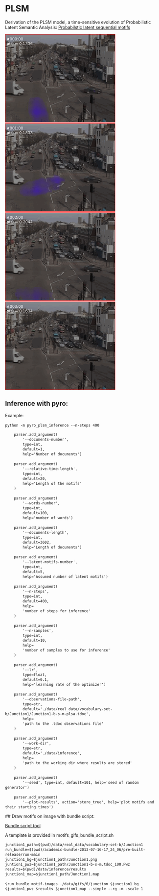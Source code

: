 # PLSM
Derivation of the PLSM model, a time-sensitive evolution of Probabilistic Latent Semantic Analysis: [Probabilstic latent sequential motifs](https://pdfs.semanticscholar.org/994c/8fbd9cb8d51356ed22ca93bbfbfb82e36f68.pdf)


![](readme/junction-000.gif) 
![](readme/junction-001.gif)
![](readme/junction-002.gif)
![](readme/junction-003.gif)


## Inference with pyro:

Example: 

`python -m pyro_plsm_inference --n-steps 400`


```
    parser.add_argument(
        '--documents-number',
        type=int,
        default=1,
        help='Number of documents')

    parser.add_argument(
        '--relative-time-length',
        type=int,
        default=20,
        help='Length of the motifs'
    )

    parser.add_argument(
        '--words-number',
        type=int,
        default=100,
        help='number of words')

    parser.add_argument(
        '--documents-length',
        type=int,
        default=3602,
        help='Length of documents')

    parser.add_argument(
        '--latent-motifs-number',
        type=int,
        default=5,
        help='Assumed number of latent motifs')

    parser.add_argument(
        '--n-steps',
        type=int,
        default=400,
        help=
        'number of steps for inference'
    )

    parser.add_argument(
        '--n-samples',
        type=int,
        default=10,
        help=
        'number of samples to use for inference'
    )

    parser.add_argument(
        '--lr',
        type=float,
        default=0.1,
        help='learning rate of the optimizer')

    parser.add_argument(
        '--observations-file-path',
        type=str,
        default='./data/real_data/vocabulary-set-b/Junction1/Junction1-b-s-m-plsa.tdoc',
        help=
        'path to the .tdoc observations file'
    )

    parser.add_argument(
        '--work-dir',
        type=str,
        default='./data/inference',
        help=
        'path to the working dir where results are stored'
    )

    parser.add_argument(
        '--seed', type=int, default=101, help='seed of random generator')

    parser.add_argument(
        '--plot-results', action='store_true', help='plot motifs and their starting times')
```


## Draw motifs on image with bundle script:

[Bundle script tool](https://dl.heeere.com/preacademic-bundle-2013-07-16-17_24_06.tgz)

A template is provided in motifs_gifs_bundle_script.sh

```
junction1_path=$(pwd)/data/real_data/vocabulary-set-b/Junction1
run_bundle=$(pwd)/academic-bundle-2013-07-16-17_24_06/pre-built-release/run-main
junction1_bg=$junction1_path/Junction1.png
juntion1_pwz=$junction1_path/Junction1-b-s-m.tdoc_100.Pwz
results=$(pwd)/data/inference/results
junction1_map=$junction1_path/Junction1.map

$run_bundle motif-images ./data/gifs/0/junction $junction1_bg $juntion1_pwz $results $junction1_map --simple --rg -m -scale 1
```